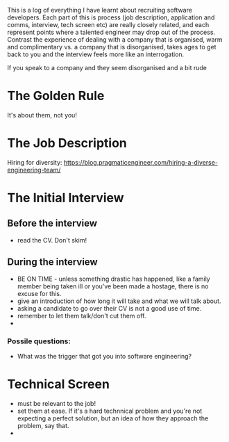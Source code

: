This is a log of everything I have learnt about recruiting software developers. Each part of this is process (job description, application and comms, interview, tech screen etc) are really closely related, and each represent points where a talented engineer may drop out of the process. Contrast the experience of dealing with a company that is organised, warm and complimentary vs. a company that is disorganised, takes ages to get back to you and the interview feels more like an interrogation.

If you speak to a company and they seem disorganised and a bit rude

# The Golden Rule

It's about them, not you!

# The Job Description

Hiring for diversity: 
https://blog.pragmaticengineer.com/hiring-a-diverse-engineering-team/


# The Initial Interview

## Before the interview

- read the CV. Don't skim!

## During the interview

- BE ON TIME - unless something drastic has happened, like a family member being taken ill or you've been made a hostage, there is no excuse for this.
- give an introduction of how long it will take and what we will talk about. 
- asking a candidate to go over their CV is not a good use of time.
- remember to let them talk/don't cut them off.
-

### Possile questions:

- What was the trigger that got you into software engineering?

# Technical Screen

- must be relevant to the job!
- set them at ease. If it's a hard technnical problem and you're not expecting a perfect solution, but an idea of how they approach the problem, say that.
- 
